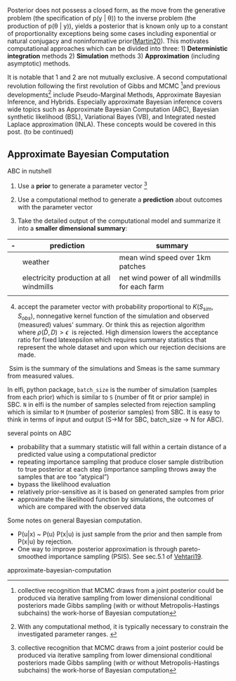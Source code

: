 Posterior does not possess a closed form, as the move from the generative problem (the speciﬁcation of p(y | θ)) to the inverse problem (the production of p(θ | y)), yields a posterior that is known only up to a constant of proportionality exceptions being some cases including exponential or natural conjugacy and noninformative prior([Martin20](https://arxiv.org/pdf/2004.06425.pdf)). This motivates computational approaches which can be divided into three:
1) **Deterministic integration** methods 
2) **Simulation** methods 
3) **Approximation** (including asymptotic) methods. 

It is notable that 1 and 2 are not mutually exclusive. A second computational revolution following the first revolution of Gibbs and MCMC [^1]and previous developments[^3] include Pseudo-Marginal Methods, Approximate Bayesian Inference, and Hybrids. Especially approximate Bayesian inference covers wide topics such as Approximate Bayesian Computation (ABC), Bayesian synthetic likelihood (BSL), Variational Bayes (VB), and Integrated nested Laplace approximation (INLA). These concepts would be covered in this post. (to be continued)

## Approximate Bayesian Computation

ABC in nutshell

1.  Use a **prior** to generate a parameter vector [^1]
    
2.  Use a computational method to generate a **prediction** about outcomes with the parameter vector
    
3.  Take the detailed output of the computational model and summarize it into a **smaller dimensional summary**:
    
| -   | prediction                              | summary                                       |
| --- | --------------------------------------- | --------------------------------------------- |
|     | weather                                 | mean wind speed over 1km patches              |
|     | electricity production at all windmills | net wind power of all windmills for each farm |
|     |                                         |                                               |


4.  accept the parameter vector with probability proportional to $K(S_{sim},S_{obs})$, nonnegative kernel function of the simulation and observed (measured) values' summary. Or think this as rejection algorithm where $\rho(\hat{D},D) > \epsilon$  is rejected. High dimension lowers the acceptance ratio for fixed latexepsilon which requires summary statistics that represent the whole dataset and upon which our rejection decisions are made.

 Ssim is the summary of the simulations and Smeas is the same summary from measured values.

In elfi, python package, `batch_size` is the number of simulation (samples from each prior) which is similar to `S` (number of fit or prior sample) in SBC. `N` in elfi is the number of samples selected from rejection sampling which is similar to `M` (number of posterior samples) from SBC. It is easy to think in terms of input and output (S->M for SBC, batch_size -> N for ABC).

several points on ABC

-   probability that a summary statistic will fall within a certain distance of a predicted value using a computational predictor
-   repeating importance sampling that produce closer sample distribution to true posterior at each step (importance sampling throws away the samples that are too “atypical”)
-   bypass the likelihood evaluation
-   relatively prior-sensitive as it is based on generated samples from prior
-   approximate the likelihood function by simulations, the outcomes of which are compared with the observed data

Some notes on general Bayesian computation.

-   P(u|x) ~ P(u) P(x|u) is just sample from the prior and then sample from P(x|u) by rejection.
-   One way to improve posterior approximation is through pareto-smoothed importance sampling (PSIS). See sec.5.1 of [Vehtari19](https://arxiv.org/abs/1507.02646).

approximate-bayesian-computation

[^1]: collective recognition that MCMC draws from a joint posterior could be produced via iterative sampling from lower dimensional conditional posteriors made Gibbs sampling (with or without Metropolis-Hastings subchains) the work-horse of Bayesian computation

[^2]:  Bayes' integral, Laplace asymptotic approximation, Monte Carlo simulation and Metropolis algorithm, importance sampling, Generalization of the Metropolis Algorithm by Hastings

[^3]: With any computational method, it is typically necessary to constrain the investigated parameter ranges. 
